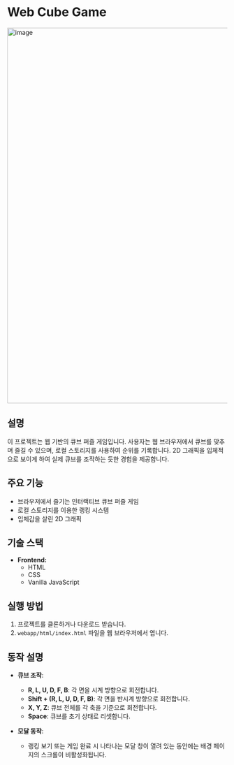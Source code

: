 # Web Cube Game
<img width="753" height="860" alt="image" src="https://github.com/user-attachments/assets/a023dc14-ab4a-4d09-bdcf-4958793fa431" />

## 설명

이 프로젝트는 웹 기반의 큐브 퍼즐 게임입니다. 사용자는 웹 브라우저에서 큐브를 맞추며 즐길 수 있으며, 로컬 스토리지를 사용하여 순위를 기록합니다. 2D 그래픽을 입체적으로 보이게 하여 실제 큐브를 조작하는 듯한 경험을 제공합니다.

## 주요 기능

-   브라우저에서 즐기는 인터랙티브 큐브 퍼즐 게임
-   로컬 스토리지를 이용한 랭킹 시스템
-   입체감을 살린 2D 그래픽

## 기술 스택

-   **Frontend:**
    -   HTML
    -   CSS
    -   Vanilla JavaScript

## 실행 방법

1.  프로젝트를 클론하거나 다운로드 받습니다.
2.  `webapp/html/index.html` 파일을 웹 브라우저에서 엽니다.

## 동작 설명

- **큐브 조작**:
    -   **R, L, U, D, F, B**: 각 면을 시계 방향으로 회전합니다.
    -   **Shift + (R, L, U, D, F, B)**: 각 면을 반시계 방향으로 회전합니다.
    -   **X, Y, Z**: 큐브 전체를 각 축을 기준으로 회전합니다.
    -   **Space**: 큐브를 초기 상태로 리셋합니다.

- **모달 동작**:
    -   랭킹 보기 또는 게임 완료 시 나타나는 모달 창이 열려 있는 동안에는 배경 페이지의 스크롤이 비활성화됩니다.
